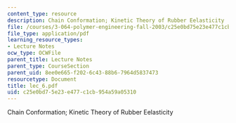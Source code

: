 ```yaml
---
content_type: resource
description: Chain Conformation; Kinetic Theory of Rubber Eelasticity
file: /courses/3-064-polymer-engineering-fall-2003/c25e0bd75e23e477c1cb954a59a05310_lec_6.pdf
file_type: application/pdf
learning_resource_types:
- Lecture Notes
ocw_type: OCWFile
parent_title: Lecture Notes
parent_type: CourseSection
parent_uid: 8ee0e665-f202-6c43-88b6-7964d5837473
resourcetype: Document
title: lec_6.pdf
uid: c25e0bd7-5e23-e477-c1cb-954a59a05310
---
```

Chain Conformation; Kinetic Theory of Rubber Eelasticity


